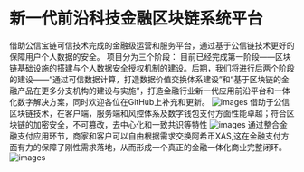 # 新一代前沿科技金融区块链系统平台

借助公信宝链可信技术完成的金融级运营和服务平台，通过基于公信链技术更好的保障用户个人数据的安全。
项目分为三个阶段：
目前已经完成第一阶段——区块链基础设施的搭建与个人数据安全授权机制的建设。后期，我们将进行后两个阶段的建设——“通过可信数据计算，打造数据价值交换体系建设”和“基于区块链的金融产品在更多分支机构的建设与实施”，打造金融行业新一代应用前沿平台和一体化数字解决方案，同时欢迎各位在GitHub上补充和更新。
![images](https://github.com/linqd1/Dahanghai/blob/master/images/3.jpeg)
借助于公信区块链技术，在客户端，服务端和风控体系及数字钱包支付方面性能卓越；符合区块链的加密安全，不可篡改，去中心化和一致共识等特性
![images](https://github.com/linqd1/Dahanghai/blob/master/images/1.png)
通过整合金融支付应用环节，商家和客户可以自由根据需求交换阿希币XAS,这在金融支付方面有力的保障了刚性需求落地，从而形成一个真正的金融一体化商业完整闭环。
![images](https://github.com/linqd1/Dahanghai/blob/master/images/4.png)
